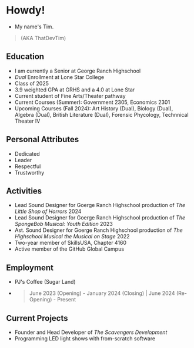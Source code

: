 # Howdy!
- My name's Tim.
> (AKA ThatDevTim)

## Education
- I am currently a Senior at George Ranch Highschool
- *Dual* Enrollment at Lone Star College
- Class of 2025
- 3.9 weighted GPA at GRHS and a 4.0 at Lone Star
- Current student of Fine Arts/Theater pathway
- Current Courses (Summer): Government 2305, Economics 2301
- Upcoming Courses (Fall 2024): Art History (Dual), Biology (Dual), Algebra (Dual), British Literature (Dual), Forensic Phycology, Technnical Theater IV

## Personal Attributes
- Dedicated
- Leader
- Respectful
- Trustworthy

## Activities
- Lead Sound Designer for Goerge Ranch Highschool production of *The Little Shop of Horrors* 2024
- Lead Sound Designer for Goerge Ranch Highschool production of *The SpongeBob Musical: Youth Edition* 2023
- Ast. Sound Designer for Goerge Ranch Highschool production of *The Highschool Musical the Musical on Stage* 2022
- Two-year member of SkillsUSA, Chapter 4160 
- Active member of the GitHub Global Campus

## Employment
- PJ's Coffee (Sugar Land)
- > June 2023 (Opening) - January 2024 (Closing) | June 2024 (Re-Opening) - Present

## Current Projects
- Founder and Head Developer of *The Scavengers Development*
- Programming LED light shows with from-scratch software
